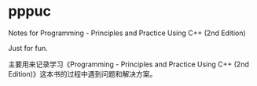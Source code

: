 # pppuc
Notes for Programming - Principles and Practice Using C++ (2nd Edition)

Just for fun.

主要用来记录学习《Programming - Principles and Practice Using C++ (2nd Edition)》这本书的过程中遇到问题和解决方案。
